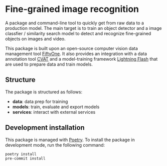 # Fine-grained image recognition

A package and command-line tool to quickly get from raw data to a production model.
The main target is to train an object detector and a image classfier / similarity search
model to detect and recognize fine-grained objects on images and video.

This package is built upon an open-source computer vision data management tool
[FiftyOne](https://docs.voxel51.com/index.html). It also provides an integration
with a data annotation tool [CVAT](https://www.cvat.ai/) and a model-training framework
[Lightning Flash](https://lightning-flash.readthedocs.io/) that are 
used to prepare data and train models.

## Structure

The package is structured as follows:

- **data**: data prep for training
- **models**: train, evaluate and export models
- **services**: interact with external services

## Development installation

This package is managed with [Poetry](https://python-poetry.org/).
To install the package in development mode, run the following command:

```bash
poetry install
pre-commit install
```
